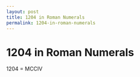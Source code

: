 ```yaml
---
layout: post
title: 1204 in Roman Numerals
permalink: 1204-in-roman-numerals
---
```


# 1204 in Roman Numerals

1204 = MCCIV
